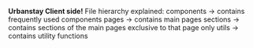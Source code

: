 **Urbanstay Client side!**
File hierarchy explained:
components -> contains frequently used components
pages -> contains main pages
sections -> contains sections of the main pages exclusive to that page only
utils -> contains utility functions
